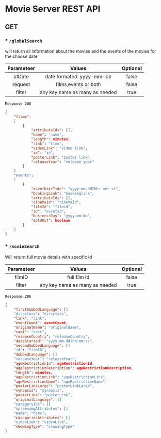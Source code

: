 # Movie Server REST API


## GET 
### * `/globalSearch` 


will return all information about the movies and the events of the movies for the choose date

|Parameteer|Values|Optional
|:--------:|:----:|:-------:
|atDate|date formated: yyyy-mm-dd|false
|request|films,events or both|false
|filter|any key name as many as needed|true

`Response 200`
```json 
{
    "films": 
    [
        {
            "attributeIds": [],
            "name": "name",
            "length": minutes,
            "link": "limk",
            "videoLink": "video link",
            "id": "id",
            "posterLink": "poster link",
            "releaseYear": "release year"
        }
    ]
    "events": 
    [
        {
            "eventDateTime": "yyyy-mm-ddThh: mm: ss",
            "bookingLink": "bookinglink",
            "attributeIds": [],
            "cinemaId": "cinemaid",
            "filmId": "filmid",
            "id": "eventid",
            "businessDay": "yyyy-mm-dd",
            "soldOut": boolean
        }
    ]
}
```

### * `/movieSearch` 

 

Will return full movie details with specific id

|Parameteer|Values|Optional
|:--------:|:----:|:-------:
|filmID|full film id|false
|filter|any key name as many as needed|true

`Response 200`
```json 
{
    "firstSubbedLanguage": []
    "directors": "directors",
    "link": "link",
    "eventCount": eventCount,
    "originalName": "originalName",
    "cast": "cast",
    "releaseCountry": "releaseCountry",
    "dateStarted": "yyyy-mm-ddThh:mm:ss",
    "secondSubbedLanguage": []
    "id": "filmID",
    "dubbedLanguage": []
    "releaseYear": "releaseYear",
    "ageRestrictionId": ageRestrictionId,
    "ageRestrictionDescription": ageRestrictionDescription,
    "length": minutes,
    "ageRestrictionLink": "ageRestrictionLink",
    "ageRestrictionName": "ageRestrictionName",
    "posterLinkLarge": "posterLinkLarge",
    "synopsis": "synopsis",
    "posterLink": "posterLink",
    "originalLanguage": []
    "categoryIds": []
    "screeningAttributes": []
    "name": "name",
    "categoriesAttributes": []
    "videoLink": "videoLink",
    "showingType": "showingType"
}
```




